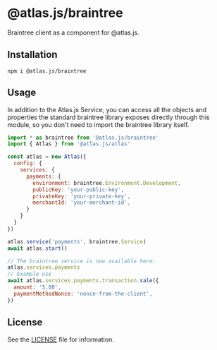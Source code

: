 # @atlas.js/braintree

Braintree client as a component for @atlas.js.

## Installation

`npm i @atlas.js/braintree`

## Usage

In addition to the Atlas.js Service, you can access all the objects and properties the standard braintree library exposes directly through this module, so you don't need to import the braintree library itself.

```js
import * as braintree from '@atlas.js/braintree'
import { Atlas } from '@atlas.js/atlas'

const atlas = new Atlas({
  config: {
    services: {
      payments: {
        environment: braintree.Environment.Development,
        publicKey: 'your-public-key',
        privateKey: 'your-private-key',
        merchantId: 'your-merchant-id',
      }
    }
  }
})

atlas.service('payments', braintree.Service)
await atlas.start()

// The braintree service is now available here:
atlas.services.payments
// Example use
await atlas.services.payments.transaction.sale({
  amount: '5.00',
  paymentMethodNonce: 'nonce-from-the-client',
})
```

## License

See the [LICENSE](LICENSE) file for information.
